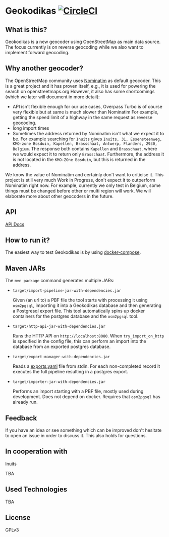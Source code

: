Geokodikas [![CircleCI](https://circleci.com/gh/geokodikas/geokodikas/tree/master.svg?style=svg)](https://circleci.com/gh/geokodikas/geokodikas/tree/master)
==========

## What is this?

Geokodikas is a new geocoder using OpenStreetMap as main data source.
The focus currently is on reverse geocoding while we also want to implement forward geocoding.

## Why another geocoder?

The OpenStreetMap community uses [Nominatim](https://github.com/openstreetmap/nominatim) as default geocoder.
This is a great project and it has proven itself, e.g., it is used for powering the search on openstreetmaps.org
However, it also has some shortcomings (which we later will document in more detail):

 - API isn't flexible enough for our use cases, Overpass Turbo is of course very flexible but at same is much slower than Nominatim
   For example, getting the speed limit of a highway in the same request as reverse geocoding.
 - long import times
 - Sometimes the address returned by Nominatim isn't what we expect it to be.
   For example searching for `Inuits` gives `Inuits, 31, Essensteenweg, KMO-zone Bosduin, Kapellen, Brasschaat, Antwerp, Flanders, 2930, Belgium`.
   The response both contains `Kapellen` and `Brasschaat`, where we would expect it to return only `Brasschaat`.
   Furthermore, the address it is not located in the `KMO-ZOne Bosduin`, but this is returned in the address.

We know the value of Nominatim and certainly don't want to criticise it.
This project is still very much Work in Progress, don't expect it to outperform Nominatim right now.
For example, currently we only test in Belgium, some things must be changed before other or multi region will work.
We will elaborate more about other geocoders in the future.

## API

[API Docs](https://geokodikas.github.io/api-docs/)


## How to run it?

The easiest way to test Geokodikas is by using [docker-compose](https://github.com/geokodikas/docker#docker-compose).

## Maven JARs

The `mvn package` command generates multiple JARs:

 - `target/import-pipeline-jar-with-dependencies.jar`

   Given (an url to) a PBF file the tool starts with processing it using `osm2pgsql`, importing it into a Geokodikas database and then generating a Postgresql export file.
   This tool automatically spins up docker containers for the postgres database and the `osm2pgsql` tool.

 - `target/http-api-jar-with-dependencies.jar`

   Runs the HTTP API on `http://localhost:8080`.
   When `try_import_on_http` is specified in the config file, this can perform an import into the database from an exported postgres database.

 - `target/export-manager-with-dependencies.jar`

   Reads a [exports.yaml](https://github.com/geokodikas/exports) file from stdin.
   For each non-completed record it executes the full pipeline resulting in a postgres export.

 - `target/importer-jar-with-dependencies.jar`

   Performs an import starting with a PBF file, mostly used during development.
   Does not depend on docker. Requires that `osm2pgsql` has already run.

## Feedback

If you have an idea or see something which can be improved don't hesitate to open an issue in order to discuss it.
This also holds for questions.


## In cooperation with

Inuits

TBA

## Used Technologies

TBA

## License

GPLv3
